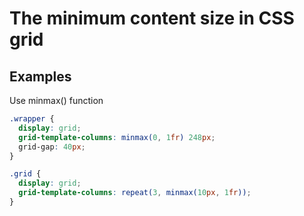 # The minimum content size in CSS grid

## Examples

Use minmax() function

```css
.wrapper {
  display: grid;
  grid-template-columns: minmax(0, 1fr) 248px;
  grid-gap: 40px;
}

.grid {
  display: grid;
  grid-template-columns: repeat(3, minmax(10px, 1fr));
}
``` 
